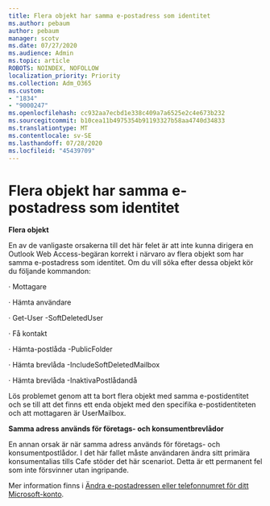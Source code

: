 ```yaml
---
title: Flera objekt har samma e-postadress som identitet
ms.author: pebaum
author: pebaum
manager: scotv
ms.date: 07/27/2020
ms.audience: Admin
ms.topic: article
ROBOTS: NOINDEX, NOFOLLOW
localization_priority: Priority
ms.collection: Adm_O365
ms.custom:
- "1834"
- "9000247"
ms.openlocfilehash: cc932aa7ecbd1e338c409a7a6525e2c4e673b232
ms.sourcegitcommit: b10cea11b4975354b91193327b58aa4740d34833
ms.translationtype: MT
ms.contentlocale: sv-SE
ms.lasthandoff: 07/28/2020
ms.locfileid: "45439709"
---
```

# <a name="multiple-objects-have-the-same-email-address-as-identity"></a>Flera objekt har samma e-postadress som identitet

**Flera objekt**

En av de vanligaste orsakerna till det här felet är att inte kunna dirigera en Outlook Web Access-begäran korrekt i närvaro av flera objekt som har samma e-postadress som identitet. Om du vill söka efter dessa objekt kör du följande kommandon:

· Mottagare<email address>

· Hämta användare<email address>

· Get-User <email address> -SoftDeletedUser

· Få kontakt<email address>

· Hämta-postlåda <email address> -PublicFolder

· Hämta brevlåda <email address> -IncludeSoftDeletedMailbox

· Hämta brevlåda <email address> -InaktivaPostlådandå

Lös problemet genom att ta bort flera objekt med samma e-postidentitet och se till att det finns ett enda objekt med den specifika e-postidentiteten och att mottagaren är UserMailbox.

**Samma adress används för företags- och konsumentbrevlådor**

En annan orsak är när samma adress används för företags- och konsumentpostlådor. I det här fallet måste användaren ändra sitt primära konsumentalias tills Cafe stöder det här scenariot. Detta är ett permanent fel som inte försvinner utan ingripande.

Mer information finns i [Ändra e-postadressen eller telefonnumret för ditt Microsoft-konto](https://support.microsoft.com/help/11545/microsoft-account-rename-your-personal-account).
